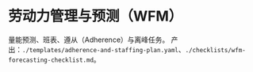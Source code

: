 # 劳动力管理与预测（WFM）

量能预测、班表、遵从（Adherence）与离峰任务。
产出：`./templates/adherence-and-staffing-plan.yaml`、`./checklists/wfm-forecasting-checklist.md`。
